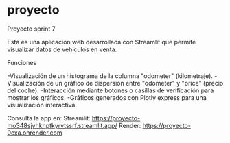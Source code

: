 # proyecto
Proyecto sprint 7

Esta es una aplicación web desarrollada con Streamlit que permite visualizar datos de vehículos en venta.

Funciones

-Visualización de un histograma de la columna "odometer" (kilometraje).
-Visualización de un gráfico de dispersión entre "odometer" y "price" (precio del coche).
-Interacción mediante botones o casillas de verificación para mostrar los gráficos.
-Gráficos generados con Plotly express para una visualización interactiva.

Consulta la app en: 
Streamlit: https://proyecto-mo348sjyhknptkyrvtssrf.streamlit.app/
Render: https://proyecto-0cxa.onrender.com 